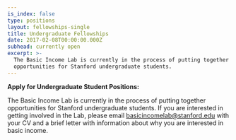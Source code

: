```yaml
---
is_index: false
type: positions
layout: fellowships-single
title: Undergraduate Fellowships
date: 2017-02-08T00:00:00.000Z
subhead: currently open
excerpt: >-
  The Basic Income Lab is currently in the process of putting together
  opportunities for Stanford undergraduate students.
---
```

**Apply for Undergraduate Student Positions:**

The Basic Income Lab is currently in the process of putting together opportunities for Stanford undergraduate students. If you are interested in getting involved in the Lab, please email basicincomelab@stanford.edu with your CV and a brief letter with information about why you are interested in basic income.
